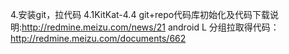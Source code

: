 4.安装git，拉代码
4.1KitKat-4.4 git+repo代码库初始化及代码下载说明:http://redmine.meizu.com/news/21
android L 分组拉取得代码：http://redmine.meizu.com/documents/662
